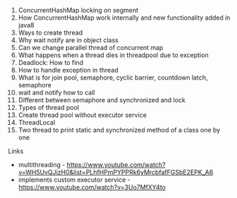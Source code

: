 1. ConcurrentHashMap locking on segment
2. How ConcurrentHashMap work internally and new functionality added in java8
3. Ways to create thread
4. Why wait notify are in object class
5. Can we change parallel thread of concurrent map
6. What happens when a thread dies in threadpool due to exception
7. Deadlock: How to find
8. How to handle exception in thread
9. What is for join pool, semaphore, cyclic barrier, countdown latch, semaphore
10. wait and notify how to call
11. Different between semaphore and synchronized and lock
12. Types of thread pool
13. Create thread pool without executor service
14. ThreadLocal
15. Two thread to print static and synchronized method of a class one by one


Links
- multithreading -  https://www.youtube.com/watch?v=WH5UvQJizH0&list=PLhfHPmPYPPRk6yMrcbfafFGSbE2EPK_A6
- implements custom executor service - https://www.youtube.com/watch?v=3Uo7MfXY4to
